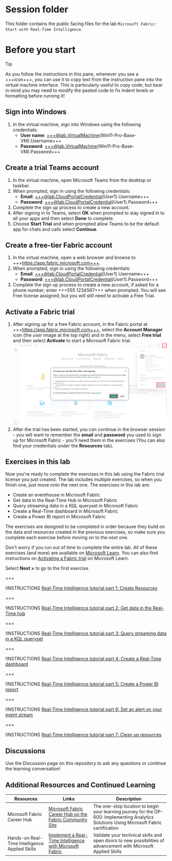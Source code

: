# Session folder

This folder contains the public facing files for the lab `Microsoft Fabric: Start with Real-Time Intelligence`.

# Before you start

> [!TIP]
> As you follow the instructions in this pane, whenever you see a +++icon+++, you can use it to copy text from the instruction pane into the virtual machine interface. This is particularly useful to copy code; but bear in mind you may need to modify the pasted code to fix indent levels or formatting before running it!

## Sign into Windows

1. In the virtual machine, sign into Windows using the following credentials:
    * **User name**: +++@lab.VirtualMachine(Win11-Pro-Base-VM).Username+++
    * **Password**: +++@lab.VirtualMachine(Win11-Pro-Base-VM).Password+++

## Create a trial Teams account

1. In the virtual machine, open Microsoft Teams from the desktop or taskbar.
2. When prompted, sign in using the following credentials:
    * **Email**: +++@lab.CloudPortalCredential(User1).Username+++
    * **Password**: +++@lab.CloudPortalCredential(User1).Password+++
3. Complete the sign up process to create a new account.
4. After signing in to Teams, select **OK** when prompted to stay signed in to all your apps and then select **Done** to complete.
5. Choose **Start Trial** and when prompted allow Teams to be the default app for chats and calls select **Continue**.

## Create a free-tier Fabric account

1. In the virtual machine, open a web browser and browse to +++https://app.fabric.microsoft.com+++.
2. When prompted, sign in using the following credentials:
    * **Email**: +++@lab.CloudPortalCredential(User1).Username+++
    * **Password**: +++@lab.CloudPortalCredential(User1).Password+++
3. Complete the sign up process to create a new account, if asked for a phone number, enter +++555 1234567+++ when prompted. You will see Free license assigned, but you will still need to activate a Free Trial.

## Activate a Fabric trial

1. After signing up for a free Fabric account, in the Fabric portal at +++https://app.fabric.microsoft.com+++, select the **Account Manager** icon (the *user* image at the top right) and in the menu, select **Free trial** and then select **Activate** to start a Microsoft Fabric trial.
![Screenshot showing how to activate a Fabric trial in the Fabric portal.](media/activate-fabric-trial.png)
2. After the trial has been started, you can continue in the browser session - you will want to remember the **email** and **password** you used to sign up for Microsoft Fabric - you'll need them in the exercises (You can also find your credentials under the **Resources** tab).

## Exercises in this lab

Now you're ready to complete the exercises in this lab using the Fabric trial license you just created. The lab includes multiple exercises, so when you finish one, just move onto the next one. The exercises in this lab are:

* Create an eventhouse in Microsoft Fabric
* Get data in the Real-Time Hub in Microsoft Fabric
* Query streaming data in a KQL queryset in Microsoft Fabric
* Create a Real-Time dashboard in Microsoft Fabric
* Create a Power BI report in Microsoft Fabric

The exercises are designed to be completed in order because they build on the data and resources created in the previous exercises, so make sure you complete each exercise before moving on to the next one.

Don't worry if you run out of time to complete the entire lab. All of these exercises (and more) are available on [Microsoft Learn](https://learn.microsoft.com/fabric/real-time-intelligence/tutorial-introduction). You can also find instructions on [Activating a Fabric trial](https://learn.microsoft.com/en-us/fabric/get-started/fabric-trial) on Microsoft Learn.

Select **Next >** to go to the first exercise.

===

!INSTRUCTIONS [Real-Time Intelligence tutorial part 1: Create Resources](https://raw.githubusercontent.com/microsoft/aitour-get-started-with-fabric/main/lab/tutorial-1-resources.md)

===

!INSTRUCTIONS [Real-Time Intelligence tutorial part 2: Get data in the Real-Time hub](https://raw.githubusercontent.com/microsoft/aitour-get-started-with-fabric/main/lab/tutorial-2-get-real-time-events.md)

===

!INSTRUCTIONS [Real-Time Intelligence tutorial part 3: Query streaming data in a KQL queryset](https://raw.githubusercontent.com/microsoft/aitour-get-started-with-fabric/main/lab/tutorial-3-query-data.md)

===

!INSTRUCTIONS [Real-Time Intelligence tutorial part 4: Create a Real-Time dashboard](https://raw.githubusercontent.com/microsoft/aitour-get-started-with-fabric/main/lab/tutorial-4-create-dashboard.md)

===

!INSTRUCTIONS [Real-Time Intelligence tutorial part 5: Create a Power BI report](https://raw.githubusercontent.com/microsoft/aitour-get-started-with-fabric/main/lab/tutorial-5-power-bi-report.md)

===

!INSTRUCTIONS [Real-Time Intelligence tutorial part 6: Set an alert on your event stream](https://raw.githubusercontent.com/microsoft/aitour-get-started-with-fabric/main/lab/tutorial-6-set-alert.md)

===

!INSTRUCTIONS [Real-Time Intelligence tutorial part 7: Clean up resources](https://raw.githubusercontent.com/microsoft/aitour-get-started-with-fabric/main/lab/tutorial-7-clean-up-resources.md)

## Discussions
Use the Discussion page on this repository to ask any questions or continue the learning conversation!

## Additional Resources and Continued Learning
| Resources          | Links                            | Description |
|-------------------|----------------------------------|-------------------|
| Microsoft Fabric Career Hub        | [Microsoft Fabric Career Hub on the Fabric Community Site](https://aka.ms/FabricCareerHub?ocid=fabric24_careerhub_blog_cxa) | The one-stop location to begin your learning journey for the DP-600: Implementing Analytics Solutions Using Microsoft Fabric certification |
| Hands-on Real-Time Intelligence Applied Skills     | [Implement a Real-Time Intelligence with Microsoft Fabric](https://learn.microsoft.com/en-us/credentials/applied-skills/implement-a-real-time-intelligence-solution-with-microsoft-fabric/) | Validate your technical skills and open doors to new possibilities of advancement with Microsoft Applied Skills |

